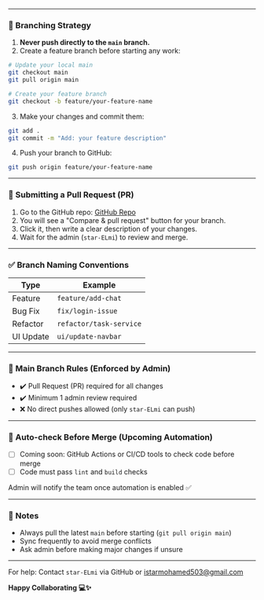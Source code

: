 

---

### 🔀 Branching Strategy

1. **Never push directly to the `main` branch.**
2. Create a feature branch before starting any work:

```bash
# Update your local main
git checkout main
git pull origin main

# Create your feature branch
git checkout -b feature/your-feature-name
```

3. Make your changes and commit them:

```bash
git add .
git commit -m "Add: your feature description"
```

4. Push your branch to GitHub:

```bash
git push origin feature/your-feature-name
```

---

### 🚀 Submitting a Pull Request (PR)

1. Go to the GitHub repo: [GitHub Repo](https://github.com/star-ELmi/mernstack-student-collaboration)
2. You will see a "Compare & pull request" button for your branch.
3. Click it, then write a clear description of your changes.
4. Wait for the admin (`star-ELmi`) to review and merge.

---

### ✅ Branch Naming Conventions

| Type      | Example                 |
| --------- | ----------------------- |
| Feature   | `feature/add-chat`      |
| Bug Fix   | `fix/login-issue`       |
| Refactor  | `refactor/task-service` |
| UI Update | `ui/update-navbar`      |

---

### 🔐 Main Branch Rules (Enforced by Admin)

* ✔️ Pull Request (PR) required for all changes
* ✔️ Minimum 1 admin review required
* ❌ No direct pushes allowed (only `star-ELmi` can push)

---

### 🤖 Auto-check Before Merge (Upcoming Automation)

* [ ] Coming soon: GitHub Actions or CI/CD tools to check code before merge
* [ ] Code must pass `lint` and `build` checks

Admin will notify the team once automation is enabled ✅

---

### 📌 Notes

* Always pull the latest `main` before starting (`git pull origin main`)
* Sync frequently to avoid merge conflicts
* Ask admin before making major changes if unsure

---

For help: Contact `star-ELmi` via GitHub or [istarmohamed503@gmail.com](mailto:istarmohamed503@gmail.com)

**Happy Collaborating 💻✨**
